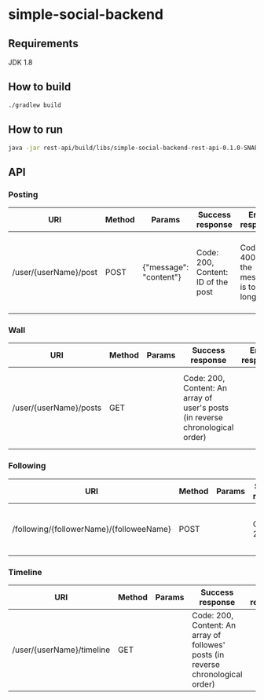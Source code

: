 # simple-social-backend

## Requirements
JDK 1.8

## How to build
```bash
./gradlew build
```

## How to run
```bash
java -jar rest-api/build/libs/simple-social-backend-rest-api-0.1.0-SNAPSHOT.jar 
```

## API

### Posting

|URI|Method|Params|Success response|Error response|Notes|
|---|---|---|---|---|---|
|/user/{userName}/post|POST|{"message": "content"}|Code: 200, Content: ID of the post|Code: 400 - if the message is too long|Creates a post and a user (if does not exist). The Content-Type: application/json header is required!|

### Wall

|URI|Method|Params|Success response|Error response|Notes|
|---|---|---|---|---|---|
|/user/{userName}/posts|GET||Code: 200, Content: An array of user's posts (in reverse chronological order)||Returns an empty array if a user does not exist|


### Following

|URI|Method|Params|Success response|Error response|Notes|
|---|---|---|---|---|---|
|/following/{followerName}/{followeeName}|POST||Code: 200|Code: 400 - if a user does not exist|Creates a follow relationship|

### Timeline

|URI|Method|Params|Success response|Error response|Notes|
|---|---|---|---|---|---|
|/user/{userName}/timeline|GET||Code: 200, Content: An array of followes' posts (in reverse chronological order)||Returns an empty array if a user does not exist|
